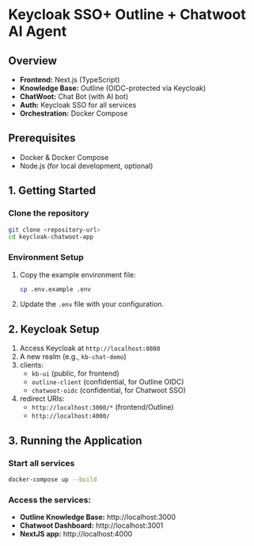 # Keycloak SSO+ Outline + Chatwoot AI Agent

## Overview
- **Frontend:** Next.js (TypeScript)
- **Knowledge Base:** Outline (OIDC-protected via Keycloak)
- **ChatWoot:** Chat Bot (with AI bot)
- **Auth:** Keycloak SSO for all services
- **Orchestration:** Docker Compose

## Prerequisites
- Docker & Docker Compose
- Node.js (for local development, optional)

## 1. Getting Started

### Clone the repository
```bash
git clone <repository-url>
cd keycloak-chatwoot-app
```

### Environment Setup
1. Copy the example environment file:
   ```bash
   cp .env.example .env
   ```
2. Update the `.env` file with your configuration.

## 2. Keycloak Setup
1. Access Keycloak at `http://localhost:8080`
2. A new realm (e.g., `kb-chat-demo`)
3. clients:
   - `kb-ui` (public, for frontend)
   - `outline-client` (confidential, for Outline OIDC)
   - `chatwoot-oidc` (confidential, for Chatwoot SSO)
4. redirect URIs:
   - `http://localhost:3000/*` (frontend/Outline)
   - `http://localhost:4000/`

## 3. Running the Application

### Start all services
```bash
docker-compose up --build
```

### Access the services:
- **Outline Knowledge Base:** http://localhost:3000
- **Chatwoot Dashboard:** http://localhost:3001
- **NextJS app:** http://localhost:4000



